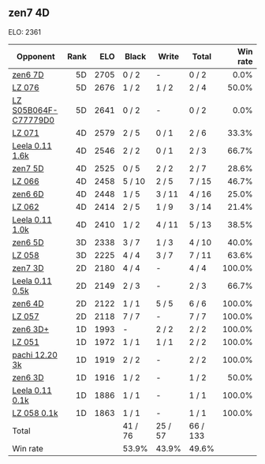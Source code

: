 ## zen7 4D ##

ELO: 2361

Opponent | Rank | ELO | Black | Write | Total | Win rate
---------|-----:|----:|-------|-------|-------|-------:
[zen6 7D](zen6%207D.md) | 5D | 2705 | 0 / 2 | - | 0 / 2 | 0.0%
[LZ 076](LZ%20076.md) | 5D | 2676 | 1 / 2 | 1 / 2 | 2 / 4 | 50.0%
[LZ S05B064F-C77779D0](LZ%20S05B064F-C77779D0.md) | 5D | 2641 | 0 / 2 | - | 0 / 2 | 0.0%
[LZ 071](LZ%20071.md) | 4D | 2579 | 2 / 5 | 0 / 1 | 2 / 6 | 33.3%
[Leela 0.11 1.6k](Leela%200.11%201.6k.md) | 4D | 2546 | 2 / 2 | 0 / 1 | 2 / 3 | 66.7%
[zen7 5D](zen7%205D.md) | 4D | 2525 | 0 / 5 | 2 / 2 | 2 / 7 | 28.6%
[LZ 066](LZ%20066.md) | 4D | 2458 | 5 / 10 | 2 / 5 | 7 / 15 | 46.7%
[zen6 6D](zen6%206D.md) | 4D | 2448 | 1 / 5 | 3 / 11 | 4 / 16 | 25.0%
[LZ 062](LZ%20062.md) | 4D | 2414 | 2 / 5 | 1 / 9 | 3 / 14 | 21.4%
[Leela 0.11 1.0k](Leela%200.11%201.0k.md) | 4D | 2410 | 1 / 2 | 4 / 11 | 5 / 13 | 38.5%
[zen6 5D](zen6%205D.md) | 3D | 2338 | 3 / 7 | 1 / 3 | 4 / 10 | 40.0%
[LZ 058](LZ%20058.md) | 3D | 2225 | 4 / 4 | 3 / 7 | 7 / 11 | 63.6%
[zen7 3D](zen7%203D.md) | 2D | 2180 | 4 / 4 | - | 4 / 4 | 100.0%
[Leela 0.11 0.5k](Leela%200.11%200.5k.md) | 2D | 2149 | 2 / 3 | - | 2 / 3 | 66.7%
[zen6 4D](zen6%204D.md) | 2D | 2122 | 1 / 1 | 5 / 5 | 6 / 6 | 100.0%
[LZ 057](LZ%20057.md) | 2D | 2118 | 7 / 7 | - | 7 / 7 | 100.0%
[zen6 3D+](zen6%203D+.md) | 1D | 1993 | - | 2 / 2 | 2 / 2 | 100.0%
[LZ 051](LZ%20051.md) | 1D | 1972 | 1 / 1 | 1 / 1 | 2 / 2 | 100.0%
[pachi 12.20 3k](pachi%2012.20%203k.md) | 1D | 1919 | 2 / 2 | - | 2 / 2 | 100.0%
[zen6 3D](zen6%203D.md) | 1D | 1916 | 1 / 2 | - | 1 / 2 | 50.0%
[Leela 0.11 0.1k](Leela%200.11%200.1k.md) | 1D | 1886 | 1 / 1 | - | 1 / 1 | 100.0%
[LZ 058 0.1k](LZ%20058%200.1k.md) | 1D | 1863 | 1 / 1 | - | 1 / 1 | 100.0%
Total | | | 41 / 76 | 25 / 57 | 66 / 133 | 
Win rate| | | 53.9% | 43.9% | 49.6% | 
